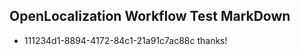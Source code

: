 ## OpenLocalization Workflow Test MarkDown
* 111234d1-8894-4172-84c1-21a91c7ac88c thanks!

<!--HONumber=Jul16_HO4-->


